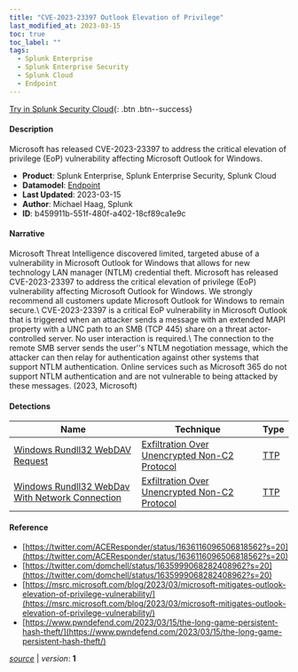 ```yaml
---
title: "CVE-2023-23397 Outlook Elevation of Privilege"
last_modified_at: 2023-03-15
toc: true
toc_label: ""
tags:
  - Splunk Enterprise
  - Splunk Enterprise Security
  - Splunk Cloud
  - Endpoint
---
```


[Try in Splunk Security Cloud](https://www.splunk.com/en_us/cyber-security.html){: .btn .btn--success}

#### Description

Microsoft has released CVE-2023-23397 to address the critical elevation of privilege (EoP) vulnerability affecting Microsoft Outlook for Windows.

- **Product**: Splunk Enterprise, Splunk Enterprise Security, Splunk Cloud
- **Datamodel**: [Endpoint](https://docs.splunk.com/Documentation/CIM/latest/User/Endpoint)
- **Last Updated**: 2023-03-15
- **Author**: Michael Haag, Splunk
- **ID**: b459911b-551f-480f-a402-18cf89ca1e9c

#### Narrative

Microsoft Threat Intelligence discovered limited, targeted abuse of a vulnerability in Microsoft Outlook for Windows that allows for new technology LAN manager (NTLM) credential theft. Microsoft has released CVE-2023-23397 to address the critical elevation of privilege (EoP) vulnerability affecting Microsoft Outlook for Windows. We strongly recommend all customers update Microsoft Outlook for Windows to remain secure.\ CVE-2023-23397 is a critical EoP vulnerability in Microsoft Outlook that is triggered when an attacker sends a message with an extended MAPI property with a UNC path to an SMB (TCP 445) share on a threat actor-controlled server. No user interaction is required.\ The connection to the remote SMB server sends the user''s NTLM negotiation message, which the attacker can then relay for authentication against other systems that support NTLM authentication. Online services such as Microsoft 365 do not support NTLM authentication and are not vulnerable to being attacked by these messages. (2023, Microsoft)

#### Detections

| Name        | Technique   | Type         |
| ----------- | ----------- |--------------|
| [Windows Rundll32 WebDAV Request](/endpoint/320099b7-7eb1-4153-a2b4-decb53267de2/) | [Exfiltration Over Unencrypted Non-C2 Protocol](/tags/#exfiltration-over-unencrypted-non-c2-protocol) | [TTP](https://github.com/splunk/security_content/wiki/Detection-Analytic-Types) |
| [Windows Rundll32 WebDav With Network Connection](/endpoint/f03355e0-28b5-4e9b-815a-6adffc63b38c/) | [Exfiltration Over Unencrypted Non-C2 Protocol](/tags/#exfiltration-over-unencrypted-non-c2-protocol) | [TTP](https://github.com/splunk/security_content/wiki/Detection-Analytic-Types) |

#### Reference

* [https://twitter.com/ACEResponder/status/1636116096506818562?s=20](https://twitter.com/ACEResponder/status/1636116096506818562?s=20)
* [https://twitter.com/domchell/status/1635999068282408962?s=20](https://twitter.com/domchell/status/1635999068282408962?s=20)
* [https://msrc.microsoft.com/blog/2023/03/microsoft-mitigates-outlook-elevation-of-privilege-vulnerability/](https://msrc.microsoft.com/blog/2023/03/microsoft-mitigates-outlook-elevation-of-privilege-vulnerability/)
* [https://www.pwndefend.com/2023/03/15/the-long-game-persistent-hash-theft/](https://www.pwndefend.com/2023/03/15/the-long-game-persistent-hash-theft/)



[*source*](https://github.com/splunk/security_content/tree/develop/stories/cve_2023_23397_outlook_elevation_of_privilege.yml) \| *version*: **1**